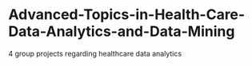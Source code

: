 # Advanced-Topics-in-Health-Care-Data-Analytics-and-Data-Mining
4 group projects regarding healthcare data analytics

